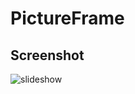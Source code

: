 # PictureFrame

## Screenshot

![slideshow](https://github.com/user-attachments/assets/7ac968c1-413e-4310-a548-025ec4dd0435)
